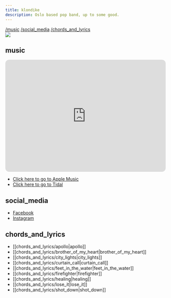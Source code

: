 ```yaml
---
title: klondike
description: Oslo based pop band, up to some good.
---
```


<div class="navigation-links">
<a href="https://klondike.band/#music">/music</a>
<a href="https://klondike.band/#social_media">/social_media</a>
<a href="https://klondike.band/#chords_and_lyrics">/chords_and_lyrics</a>
</div>

<img src="https://havn.blog/uploads/2024/fellesbilde-liggendeweb.webp">

## music

<iframe style="border-radius:12px" src="https://open.spotify.com/embed/artist/4sMdfFU2LPV51Bi2ngyl1W?utm_source=generator" width="100%" height="352" frameBorder="0" allowfullscreen="" allow="autoplay; clipboard-write; encrypted-media; fullscreen; picture-in-picture" loading="lazy"></iframe>

- [Click here to go to Apple Music](https://music.apple.com/no/artist/klondike/1463406042)
- [Click here to go to Tidal](https://tidal.com/browse/artist/6694130)

## social_media

- [Facebook](https://www.facebook.com/klondikeband)
- [Instagram](https://www.instagram.com/klondikeband)

## chords_and_lyrics

- [[chords_and_lyrics/apollo|apollo]]
- [[chords_and_lyrics/brother_of_my_heart|brother_of_my_heart]]
- [[chords_and_lyrics/city_lights|city_lights]]
- [[chords_and_lyrics/curtain_call|curtain_call]]
- [[chords_and_lyrics/feet_in_the_water|feet_in_the_water]]
- [[chords_and_lyrics/firefighter|firefighter]]
- [[chords_and_lyrics/healing|healing]]
- [[chords_and_lyrics/lose_it|lose_it]]
- [[chords_and_lyrics/shot_down|shot_down]]

